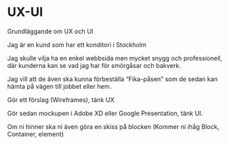 # UX-UI
Grundläggande om UX och UI

Jag är en kund som har ett konditori i Stockholm

Jag skulle vilja ha en enkel webbsida men mycket snygg och professionell, där kunderna kan se vad jag har för smörgåsar och bakverk.

Jag vill att de även ska kunna förbeställa “Fika-påsen” som de sedan kan hämta på vägen till jobbet eller hem.

Gör ett förslag (Wireframes), tänk UX

Gör sedan mockupen i Adobe XD eller Google Presentation, tänk UI.

Om ni hinner ska ni även göra en skiss på blocken (Kommer ni ihåg Block, Container, element) 



